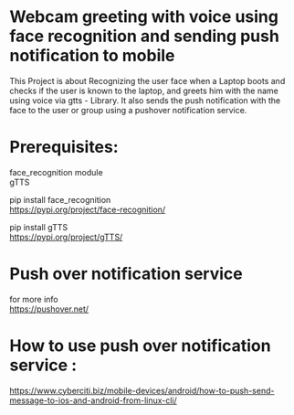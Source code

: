 # Webcam greeting with voice using face recognition and sending push notification to mobile
This Project is about Recognizing the user face when a Laptop boots and checks if the user is known to the laptop, and greets him with the name using voice via gtts - Library. It also sends the push notification with the face to the user or group using a pushover notification service.


# Prerequisites:

face_recognition module  
gTTS

pip install face_recognition  
https://pypi.org/project/face-recognition/  

pip install gTTS  
https://pypi.org/project/gTTS/  

# Push over notification service  
for more info  
https://pushover.net/  
  
# How to use push over notification service :   
https://www.cyberciti.biz/mobile-devices/android/how-to-push-send-message-to-ios-and-android-from-linux-cli/




